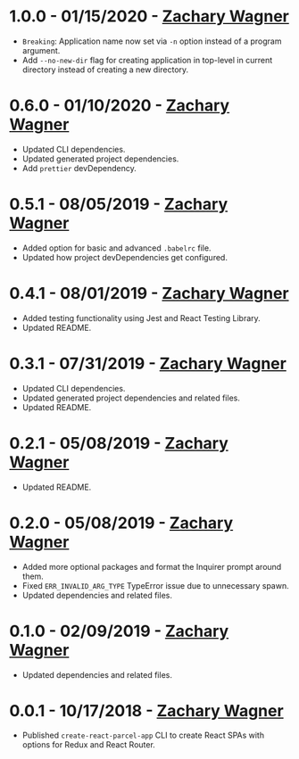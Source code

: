 # 1.0.0 - 01/15/2020 - [Zachary Wagner](mailto:zwagner86@gmail.com)
-   `Breaking`: Application name now set via `-n` option instead of a program argument.
-   Add `--no-new-dir` flag for creating application in top-level in current directory instead of creating a new directory.

# 0.6.0 - 01/10/2020 - [Zachary Wagner](mailto:zwagner86@gmail.com)
-   Updated CLI dependencies.
-   Updated generated project dependencies.
-   Add `prettier` devDependency.

# 0.5.1 - 08/05/2019 - [Zachary Wagner](mailto:zwagner86@gmail.com)
-   Added option for basic and advanced `.babelrc` file.
-   Updated how project devDependencies get configured.

# 0.4.1 - 08/01/2019 - [Zachary Wagner](mailto:zwagner86@gmail.com)
-   Added testing functionality using Jest and React Testing Library.
-   Updated README.

# 0.3.1 - 07/31/2019 - [Zachary Wagner](mailto:zwagner86@gmail.com)
-   Updated CLI dependencies.
-   Updated generated project dependencies and related files.
-   Updated README.

# 0.2.1 - 05/08/2019 - [Zachary Wagner](mailto:zwagner86@gmail.com)
-   Updated README.

# 0.2.0 - 05/08/2019 - [Zachary Wagner](mailto:zwagner86@gmail.com)
-   Added more optional packages and format the Inquirer prompt around them.
-   Fixed `ERR_INVALID_ARG_TYPE` TypeError issue due to unnecessary spawn.
-   Updated dependencies and related files.

# 0.1.0 - 02/09/2019 - [Zachary Wagner](mailto:zwagner86@gmail.com)
-   Updated dependencies and related files.

# 0.0.1 - 10/17/2018 - [Zachary Wagner](mailto:zwagner86@gmail.com)
-   Published `create-react-parcel-app` CLI to create React SPAs with options for Redux and React Router.
